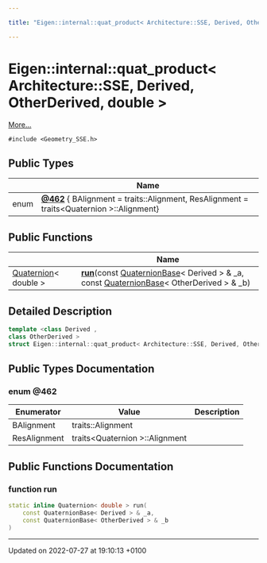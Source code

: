 ```yaml
---

title: "Eigen::internal::quat_product< Architecture::SSE, Derived, OtherDerived, double >"

---
```


# Eigen::internal::quat_product< Architecture::SSE, Derived, OtherDerived, double >



 [More...](#detailed-description)


`#include <Geometry_SSE.h>`

## Public Types

|                | Name           |
| -------------- | -------------- |
| enum| **[@462](http://example.org/classes/structeigen_1_1internal_1_1quat__product_3_01architecture_1_1sse_00_01derived_00_01otherderived_00_01double_01_4/#enum-@462)** { BAlignment = traits<OtherDerived>::Alignment, ResAlignment = traits<Quaternion<double> >::Alignment} |

## Public Functions

|                | Name           |
| -------------- | -------------- |
| <a href="http://example.org/classes/classeigen_1_1quaternion/">Quaternion</a>< double > | **[run](http://example.org/classes/structeigen_1_1internal_1_1quat__product_3_01architecture_1_1sse_00_01derived_00_01otherderived_00_01double_01_4/#function-run)**(const <a href="http://example.org/classes/classeigen_1_1quaternionbase/">QuaternionBase</a>< Derived > & _a, const <a href="http://example.org/classes/classeigen_1_1quaternionbase/">QuaternionBase</a>< OtherDerived > & _b) |

## Detailed Description

```cpp
template <class Derived ,
class OtherDerived >
struct Eigen::internal::quat_product< Architecture::SSE, Derived, OtherDerived, double >;
```

## Public Types Documentation

### enum @462

| Enumerator | Value | Description |
| ---------- | ----- | ----------- |
| BAlignment | traits<OtherDerived>::Alignment|   |
| ResAlignment | traits<Quaternion<double> >::Alignment|   |




## Public Functions Documentation

### function run

```cpp
static inline Quaternion< double > run(
    const QuaternionBase< Derived > & _a,
    const QuaternionBase< OtherDerived > & _b
)
```


-------------------------------

Updated on 2022-07-27 at 19:10:13 +0100
